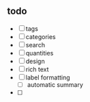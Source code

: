 ## todo

- [ ] tags
- [ ] categories
- [ ] search
- [ ] quantities
- [ ] design
- [ ] rich text
- [ ] label formatting
	- [ ] automatic summary
- [ ]
